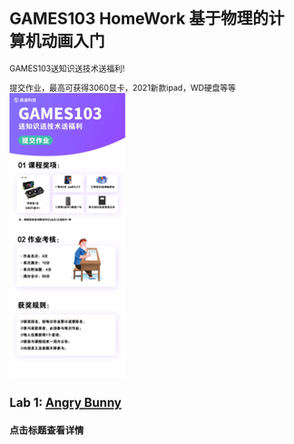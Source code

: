 # GAMES103 HomeWork 基于物理的计算机动画入门

GAMES103送知识送技术送福利!

提交作业，最高可获得3060显卡，2021新款ipad，WD硬盘等等
<img src="./hw_prize.jpg" alt="图片替换文本"  height="500" />
<!-- ![pic](./hw_prize.jpg) -->
## Lab 1: [Angry Bunny](./HW1/lab1.pdf) 
### 点击标题查看详情